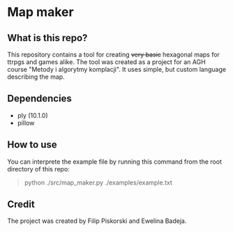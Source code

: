 # Map maker

## What is this repo?
  This repository contains a tool for creating ~~very basic~~ hexagonal maps for ttrpgs and games alike. The tool was created as a project for an AGH course "Metody i algorytmy komplacji". It uses simple, but custom language describing the map.

## Dependencies
- ply (10.1.0)
- pillow

## How to use
  You can interprete the example file by running this command from the root directory of this repo:
  > python ./src/map_maker.py ./examples/example.txt

## Credit
  The project was created by Filip Piskorski and Ewelina Badeja.
